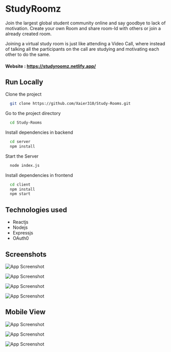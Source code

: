 # StudyRoomz

Join the largest global student community online and say goodbye to lack of motivation. Create your own Room and share room-Id with others or join a already created room.

Joining a virtual study room is just like attending a Video Call, where instead of talking all the participants on the call are studying and motivating each other to do the same.

#### Website : https://studyroomz.netlify.app/

## Run Locally

Clone the project

```bash
  git clone https://github.com/Xaier310/Study-Rooms.git
```

Go to the project directory

```bash
  cd Study-Rooms
```

Install dependencies in backend
```bash
  cd server
  npm install
```
Start the Server
```bash
  node index.js
```

Install dependencies in frontend

```bash
  cd client
  npm install
  npm start
```

## Technologies used
<ul>
  <li>Reactjs</li>
  <li>Nodejs</li>
  <li>Expressjs</li>
  <li>OAuth0</li>
</ul>


## Screenshots

![App Screenshot](https://raw.githubusercontent.com/Xaier310/NewsArea.github.io/main/public/Screenshot%202022-01-03%20201203.png)

![App Screenshot](https://raw.githubusercontent.com/Xaier310/NewsArea.github.io/main/public/Screenshot%202022-01-03%20201251.png)

![App Screenshot](https://raw.githubusercontent.com/Xaier310/NewsArea.github.io/main/public/Screenshot%202022-01-03%20201325.png)

![App Screenshot](https://raw.githubusercontent.com/Xaier310/NewsArea.github.io/main/public/Screenshot%202022-01-03%20201306.png)

## Mobile View

![App Screenshot](https://raw.githubusercontent.com/Xaier310/NewsArea.github.io/main/public/Screenshot%202022-01-03%20201403.png)

![App Screenshot](https://raw.githubusercontent.com/Xaier310/NewsArea.github.io/main/public/Screenshot%202022-01-03%20201424.png)

![App Screenshot](https://raw.githubusercontent.com/Xaier310/NewsArea.github.io/main/public/Screenshot%202022-01-03%20201439.png)
